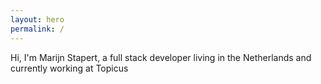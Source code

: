 ```yaml
---
layout: hero
permalink: /
---
```

Hi, I'm Marijn Stapert, a <span class="color-primary">full stack developer</span> living in the Netherlands and currently working at Topicus